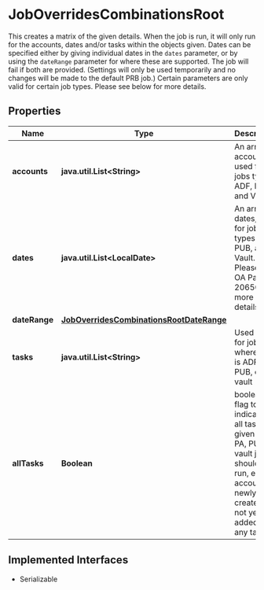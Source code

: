 

# JobOverridesCombinationsRoot

This creates a matrix of the given details. When the job is run, it will only run for the accounts, dates and/or tasks within the objects given. Dates can be specified either by giving individual dates in the `dates` parameter, or by using the `dateRange` parameter for where these are supported. The job will fail if both are provided. (Settings will only be used temporarily and no changes will be made to the default PRB job.) Certain parameters are only valid for certain job types. Please see below for more details.

## Properties

Name | Type | Description | Notes
------------ | ------------- | ------------- | -------------
**accounts** | **java.util.List&lt;String&gt;** | An array of accounts, used for jobs types ADF, PUB, and Vault |  [optional]
**dates** | **java.util.List&lt;LocalDate&gt;** | An array of dates, used for jobs types ADF, PUB, and Vault. Please see OA Page 20650 for more details |  [optional]
**dateRange** | [**JobOverridesCombinationsRootDateRange**](JobOverridesCombinationsRootDateRange.md) |  |  [optional]
**tasks** | **java.util.List&lt;String&gt;** | Used only for jobs where type is ADF, PA, PUB, or vault |  [optional]
**allTasks** | **Boolean** | boolean flag to indicate if all tasks for given ADF, PA, PUB, or vault job should be run, e.g. if account is newly created and not yet added to any tasks |  [optional]


## Implemented Interfaces

* Serializable


